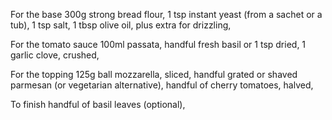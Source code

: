 For the base
  300g strong bread flour,
  1 tsp instant yeast (from a sachet or a tub),
  1 tsp salt,
  1 tbsp olive oil, plus extra for drizzling,

For the tomato sauce
  100ml passata,
  handful fresh basil or 1 tsp dried,
  1 garlic clove, crushed,
  
For the topping
  125g ball mozzarella, sliced,
  handful grated or shaved parmesan (or vegetarian alternative),
  handful of cherry tomatoes, halved,
  
To finish
  handful of basil leaves (optional),
